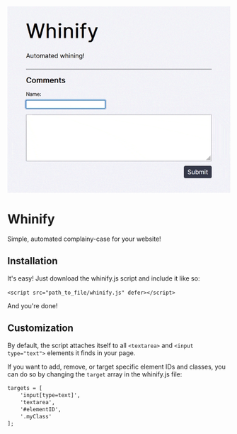 ![Whinify in action](https://github.com/crabcode/whinify/blob/main/whinify.gif)

# Whinify

Simple, automated complainy-case for your website!

## Installation

It's easy! Just download the whinify.js script and include it like so:

```<script src="path_to_file/whinify.js" defer></script>```

And you're done!

## Customization

By default, the script attaches itself to all `<textarea>` and `<input type="text">` elements it finds in your page.

If you want to add, remove, or target specific element IDs and classes, you can do so by changing the `target` array in the whinify.js file:

```
targets = [
    'input[type=text]',
    'textarea',
    '#elementID',
    '.myClass'
];
```